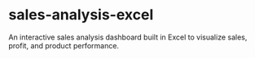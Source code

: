 # sales-analysis-excel
An interactive sales analysis dashboard built in Excel to visualize sales, profit, and product performance.
